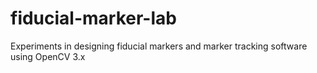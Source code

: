 # fiducial-marker-lab

Experiments in designing fiducial markers and marker tracking software using OpenCV 3.x
